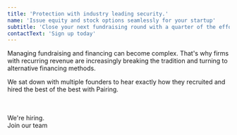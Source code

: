 ```yaml
---
title: 'Protection with industry leading security.'
name: 'Issue equity and stock options seamlessly for your startup'
subtitle: 'Close your next fundraising round with a quarter of the effort'
contactText: 'Sign up today'
---
```


Managing fundraising and financing can become complex. That's why firms with recurring revenue are increasingly breaking the tradition and turning to alternative financing methods.

We sat down with multiple founders to hear exactly how they recruited and hired the best of the best with Pairing.

<br/><br/>
We're hiring. <br/>
Join our team
